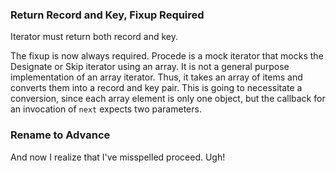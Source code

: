 ### Return Record and Key, Fixup Required

Iterator must return both record and key.

The fixup is now always required. Procede is a mock iterator that mocks the
Designate or Skip iterator using an array. It is not a general purpose
implementation of an array iterator. Thus, it takes an array of items and
converts them into a record and key pair. This is going to necessitate a
conversion, since each array element is only one object, but the callback for an
invocation of `next` expects two parameters.

### Rename to Advance

And now I realize that I've misspelled proceed. Ugh!
